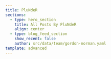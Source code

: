 ```yaml
---
title: PluNdeR
sections:
  - type: hero_section
    title: All Posts By PluNdeR
    align: center
  - type: blog_feed_section
    show_recent: false
    author: src/data/team/gordon-norman.yaml
template: advanced
---
```

